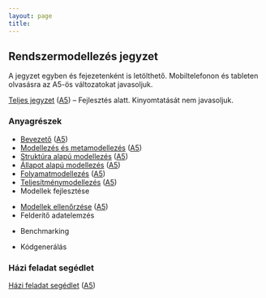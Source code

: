 ```yaml
---
layout: page
title:
---
```


## Rendszermodellezés jegyzet

A jegyzet egyben és fejezetenként is letölthető. Mobiltelefonon és tableten olvasásra az A5-ös változatokat javasoljuk.

[Teljes jegyzet](rendszermodellezes.pdf) ([A5](rendszermodellezes-mobile.pdf)) &ndash; Fejlesztés alatt. Kinyomtatását nem javasoljuk.

### Anyagrészek

* [Bevezető](bevezeto.pdf) ([A5](bevezeto-mobile.pdf))
* [Modellezés és metamodellezés](modellezes-es-metamodellezes.pdf) ([A5](modellezes-es-metamodellezes-mobile.pdf))
* [Struktúra alapú modellezés](struktura-alapu-modellezes.pdf) ([A5](struktura-alapu-modellezes-mobile.pdf))
* [Állapot alapú modellezés](allapot-alapu-modellezes.pdf) ([A5](allapot-alapu-modellezes-mobile.pdf))
* [Folyamatmodellezés](folyamatmodellezes.pdf) ([A5](folyamatmodellezes-mobile.pdf))
* [Teljesítménymodellezés](teljesitmenymodellezes.pdf) ([A5](teljesitmenymodellezes-mobile.pdf))
* Modellek fejlesztése
<!--* [Modellek fejlesztése](modellek-fejlesztese.pdf) ([A5](modellek-fejlesztese-mobile.pdf))-->
* [Modellek ellenőrzése](modellek-ellenorzese.pdf) ([A5](modellek-ellenorzese-mobile.pdf))
* Felderítő adatelemzés
<!--* [Felderítő adatelemzés](felderito-adatelemzes.pdf) ([A5](felderito-adatelemzes-mobile.pdf))-->
* Benchmarking
<!--* [Benchmarking](benchmarking.pdf) ([A5](benchmarking-mobile.pdf))-->
* Kódgenerálás
<!--* [Kódgenerálás](kodgeneralas.pdf) ([A5](kodgeneralas-mobile.pdf))-->

### Házi feladat segédlet

[Házi feladat segédlet](hf.pdf) ([A5](hf-a5.pdf))
